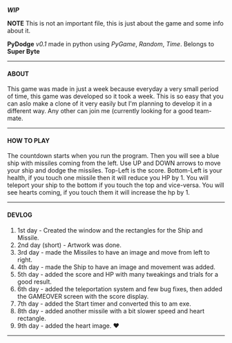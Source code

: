 ***WIP***

**NOTE** This is not an important file, this is just about the game and some info about it.

**PyDodge** *v0.1* made in python using *PyGame*, *Random*, *Time*.
Belongs to **Super Byte**

***

#### ABOUT

This game was made in just a week because everyday a very small period of time, this game was developed so it took a week. This is so easy that you can aslo make a clone of it very easily but I'm planning to develop it in a different way. Any other can join me (currently looking for a good team-mate.

***

#### HOW TO PLAY

The countdown starts when you run the program.
Then you will see a blue ship with missiles coming from the left.
Use UP and DOWN arrows to move your ship and dodge the missiles.
Top-Left is the score.
Bottom-Left is your health, if you touch one missile then it will reduce you HP by 1.
You will teleport your ship to the bottom if you touch the top and vice-versa.
You will see hearts coming, if you touch them it will increase the hp by 1.

***

#### DEVLOG

1. 1st day - Created the window and the rectangles for the Ship and Missile.
2. 2nd day (short) - Artwork was done.
3. 3rd day - made the Missiles to have an image and move from left to right.
4. 4th day - made the Ship to have an image and movement was added.
5. 5th day - added the score and HP with many tweakings and trials for a good result.
6. 6th day - added the teleportation system and few bug fixes, then added the GAMEOVER screen with the score display.
7. 7th day - added the Start timer and converted this to am exe.
8. 8th day - added another missile with a bit slower speed and heart rectangle.
9. 9th day - added the heart image. :heart:

***
